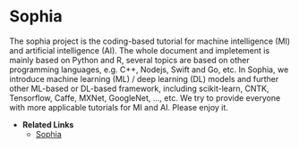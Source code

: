 # Sophia



The sophia project is the coding-based tutorial for machine intelligence (MI) and artificial intelligence (AI). The whole document and impletement is mainly based on Python and R, several topics are based on other programming languages, e.g. C++, Nodejs, Swift and Go, etc. In Sophia, we introduce machine learning (ML) / deep learning (DL) models and further other ML-based or DL-based framework, including scikit-learn, CNTK, Tensorflow, Caffe, MXNet, GoogleNet, ..., etc. We try to provide everyone with more applicable tutorials for MI and AI. Please enjoy it.



*   **Related Links**
    *   [Sophia](https://sophia.ddns.net/)

